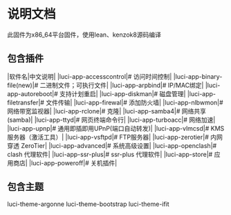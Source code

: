 # 说明文档

此固件为x86_64平台固件，使用lean、kenzok8源码编译

## 包含插件
|软件名|中文说明|
|luci-app-accesscontrol|# 访问时间控制|
|luci-app-binary-file(new)|# 二进制文件；可执行文件|
|luci-app-arpbind|# IP/MAC绑定|
|luci-app-autoreboot|# 支持计划重启|
|luci-app-diskman|# 磁盘管理|
|luci-app-filetransfer|# 文件传输|
|luci-app-firewal|# 添加防火墙|
|luci-app-nlbwmon|# 网络带宽监视器|
|luci-app-rclone|# 克隆|
|luci-app-samba4|# 网络共享(samba)|
|luci-app-ttyd|# 网页终端命令行|
|luci-app-turboacc|# 网络加速|
|luci-app-upnp|# 通用即插即用UPnP(端口自动转发)|
|luci-app-vlmcsd|# KMS服务器（激活工具）|
|luci-app-vsftpd|# FTP服务器|
|luci-app-zerotier|# 内网穿透 ZeroTier|
|luci-app-advanced|# 系统高级设置|
|luci-app-openclash|# clash 代理软件|
|luci-app-ssr-plus|# ssr-plus 代理软件|
|luci-app-store|# 应用商店|
|luci-app-poweroff|# 关机插件|

## 包含主题

luci-theme-argonne
luci-theme-bootstrap
luci-theme-ifit
